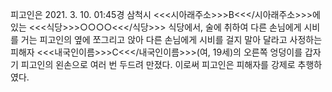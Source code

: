 피고인은 2021. 3. 10. 01:45경 삼척시 <<<시아래주소>>>B<<</시아래주소>>>에 있는 <<<식당>>>○○○○<<</식당>>> 식당에서, 술에 취하여 다른 손님에게 시비를 거는 피고인의 옆에 쪼그리고 앉아 다른 손님에게 시비를 걸지 말아 달라고 사정하는 피해자 <<<내국인이름>>>C<<</내국인이름>>>(여, 19세)의 오른쪽 엉덩이를 갑자기 피고인의 왼손으로 여러 번 두드려 만졌다.
이로써 피고인은 피해자를 강제로 추행하였다.

